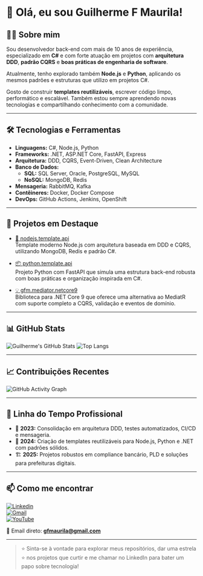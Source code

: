 # 👋 Olá, eu sou Guilherme F Maurila!

## 👨‍💻 Sobre mim

Sou desenvolvedor back-end com mais de 10 anos de experiência, especializado em **C#** e com forte atuação em projetos com **arquitetura DDD**, **padrão CQRS** e **boas práticas de engenharia de software**.

Atualmente, tenho explorado também **Node.js** e **Python**, aplicando os mesmos padrões e estruturas que utilizo em projetos C#.

Gosto de construir **templates reutilizáveis**, escrever código limpo, performático e escalável. Também estou sempre aprendendo novas tecnologias e compartilhando conhecimento com a comunidade.

---

## 🛠️ Tecnologias e Ferramentas

- **Linguagens:** C#, Node.js, Python
- **Frameworks:** .NET, ASP.NET Core, FastAPI, Express
- **Arquitetura:** DDD, CQRS, Event-Driven, Clean Architecture
- **Banco de Dados:**
  - **SQL:** SQL Server, Oracle, PostgreSQL, MySQL
  - **NoSQL:** MongoDB, Redis
- **Mensageria:** RabbitMQ, Kafka
- **Contêineres:** Docker, Docker Compose
- **DevOps:** GitHub Actions, Jenkins, OpenShift

---

## 🚀 Projetos em Destaque

- [🔧 nodejs.template.api](https://github.com/gfmaurila/nodejs.template.api)  
  Template moderno Node.js com arquitetura baseada em DDD e CQRS, utilizando MongoDB, Redis e padrão C#.

- [📦 python.template.api](https://github.com/gfmaurila/python.template.api)  
  Projeto Python com FastAPI que simula uma estrutura back-end robusta com boas práticas e organização inspirada em C#.

- [💡 gfm.mediator.netcore9](https://github.com/gfmaurila/gfm.mediator.netcore9)  
  Biblioteca para .NET Core 9 que oferece uma alternativa ao MediatR com suporte completo a CQRS, validação e eventos de domínio.

---

## 📊 GitHub Stats

![Guilherme's GitHub Stats](https://github-readme-stats.vercel.app/api?username=gfmaurila&show_icons=true&theme=tokyonight)
![Top Langs](https://github-readme-stats.vercel.app/api/top-langs/?username=gfmaurila&layout=compact&theme=tokyonight)

---

## 📈 Contribuições Recentes

![GitHub Activity Graph](https://github-readme-activity-graph.vercel.app/graph?username=gfmaurila&theme=tokyo-night)

---

## 💼 Linha do Tempo Profissional

- 🧱 **2023:** Consolidação em arquitetura DDD, testes automatizados, CI/CD e mensageria.
- 🚀 **2024:** Criação de templates reutilizáveis para Node.js, Python e .NET com padrões sólidos.
- 🏗️ **2025:** Projetos robustos em compliance bancário, PLD e soluções para prefeituras digitais.

---

## 📫 Como me encontrar

[![Linkedin](https://img.shields.io/badge/-Guilherme_Figueiras_Maurila-blue?style=flat-square&logo=Linkedin&logoColor=white)](https://www.linkedin.com/in/guilherme-maurila)  
[![Gmail](https://img.shields.io/badge/-gfmaurila@gmail.com-c14438?style=flat-square&logo=Gmail&logoColor=white)](mailto:gfmaurila@gmail.com)  
[![YouTube](https://img.shields.io/badge/YouTube-FF0000?style=flat-square&logo=youtube&logoColor=white)](https://www.youtube.com/channel/UCjy19AugQHIhyE0Nv558jcQ)

📧 Email direto: **gfmaurila@gmail.com**

---

> ⭐️ Sinta-se à vontade para explorar meus repositórios, dar uma estrela ⭐ nos projetos que curtir e me chamar no LinkedIn para bater um papo sobre tecnologia!

